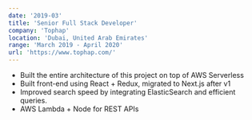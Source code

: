 ```yaml
---
date: '2019-03'
title: 'Senior Full Stack Developer'
company: 'Tophap'
location: 'Dubai, United Arab Emirates'
range: 'March 2019 - April 2020'
url: 'https://www.tophap.com/'
---
```


- Built the entire architecture of this project on top of AWS Serverless
- Built front-end using React + Redux, migrated to Next.js after v1
- Improved search speed by integrating ElasticSearch and efficient queries.
- AWS Lambda + Node for REST APIs
